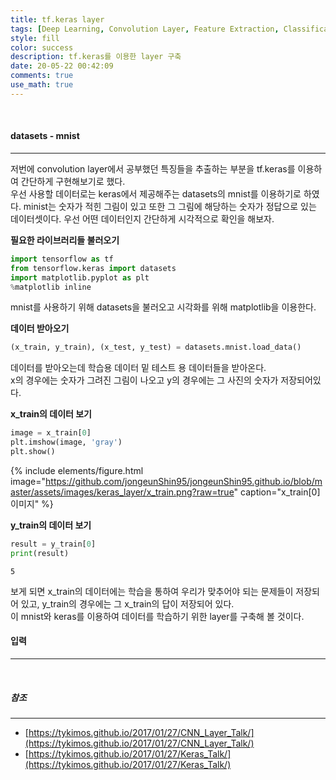 ```yaml
---
title: tf.keras layer
tags: [Deep Learning, Convolution Layer, Feature Extraction, Classification]
style: fill
color: success
description: tf.keras를 이용한 layer 구축
date: 20-05-22 00:42:09
comments: true
use_math: true
---
```


<br>

#### datasets - mnist

---

저번에 convolution layer에서 공부했던 특징들을 추출하는 부분을 tf.keras를 이용하여 간단하게 구현해보기로 했다. <br>우선 사용할 데이터로는 keras에서 제공해주는 datasets의 mnist를 이용하기로 하였다. minist는 숫자가 적힌 그림이 있고 또한 그 그림에 해당하는 숫자가 정답으로 있는 데이터셋이다. 우선 어떤 데이터인지 간단하게 시각적으로 확인을 해보자.

**필요한 라이브러리들 불러오기**

```python
import tensorflow as tf
from tensorflow.keras import datasets
import matplotlib.pyplot as plt
%matplotlib inline
```
mnist를 사용하기 위해 datasets을 불러오고 시각화를 위해 matplotlib을 이용한다.

**데이터 받아오기**

```python
(x_train, y_train), (x_test, y_test) = datasets.mnist.load_data()
```
데이터를 받아오는데 학습용 데이터 밑 테스트 용 데이터들을 받아온다.<br>
x의 경우에는 숫자가 그려진 그림이 나오고 y의 경우에는 그 사진의 숫자가 저장되어있다.

**x_train의 데이터 보기**

```python
image = x_train[0]
plt.imshow(image, 'gray')
plt.show()
```
{% include elements/figure.html image="https://github.com/jongeunShin95/jongeunShin95.github.io/blob/master/assets/images/keras_layer/x_train.png?raw=true" caption="x_train[0] 이미지" %}


**y_train의 데이터 보기**

```python
result = y_train[0]
print(result)
```
    5

보게 되면 x_train의 데이터에는 학습을 통하여 우리가 맞추어야 되는 문제들이 저장되어 있고, y_train의 경우에는 그 x_train의 답이 저장되어 있다.<br>
이 mnist와 keras를 이용하여 데이터를 학습하기 위한 layer를 구축해 볼 것이다.
<br>

#### 입력

---



<br>

##### 참조

---

* [https://tykimos.github.io/2017/01/27/CNN_Layer_Talk/](https://tykimos.github.io/2017/01/27/CNN_Layer_Talk/)
* [https://tykimos.github.io/2017/01/27/Keras_Talk/](https://tykimos.github.io/2017/01/27/Keras_Talk/)